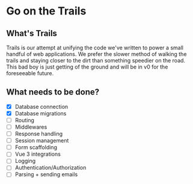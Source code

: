 # Go on the Trails

## What's Trails
Trails is our attempt at unifying the code we've written to power a small handful of web applications. We prefer the slower method of walking the trails and staying closer to the dirt than something speedier on the road. This bad boy is just getting of the ground and will be in v0 for the foreseeable future.

## What needs to be done?
- [x] Database connection
- [x] Database migrations
- [ ] Routing
- [ ] Middlewares
- [ ] Response handling
- [ ] Session management
- [ ] Form scaffolding
- [ ] Vue 3 integrations
- [ ] Logging
- [ ] Authentication/Authorization
- [ ] Parsing + sending emails
